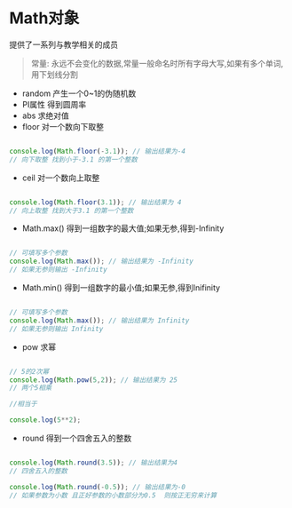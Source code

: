 # Math对象

提供了一系列与教学相关的成员

> 常量: 永远不会变化的数据,常量一般命名时所有字母大写,如果有多个单词,用下划线分割

- random 产生一个0~1的伪随机数
- PI属性 得到圆周率
- abs 求绝对值
- floor 对一个数向下取整

```js

console.log(Math.floor(-3.1)); // 输出结果为-4
// 向下取整 找到小于-3.1 的第一个整数

```

- ceil 对一个数向上取整

```js

console.log(Math.floor(3.1)); // 输出结果为 4 
// 向上取整 找到大于3.1 的第一个整数

```

- Math.max() 得到一组数字的最大值;如果无参,得到-Infinity

```js

// 可填写多个参数
console.log(Math.max()); // 输出结果为 -Infinity
// 如果无参则输出 -Infinity

```

- Math.min() 得到一组数字的最小值;如果无参,得到Inifinity

```js

// 可填写多个参数
console.log(Math.max()); // 输出结果为 Infinity
// 如果无参则输出 Infinity

```

- pow 求幂

```js

// 5的2次幂
console.log(Math.pow(5,2)); // 输出结果为 25
// 两个5相乘

//相当于

console.log(5**2);

```

- round 得到一个四舍五入的整数

```js

console.log(Math.round(3.5)); // 输出结果为4
// 四舍五入的整数

console.log(Math.round(-0.5)); // 输出结果为-0
// 如果参数为小数 且正好参数的小数部分为0.5  则按正无穷来计算
```